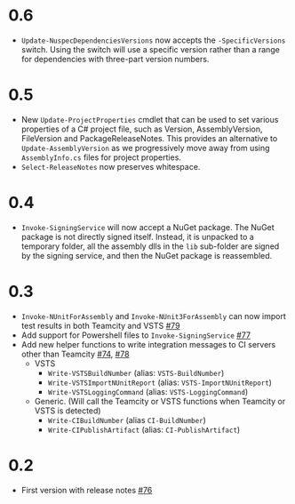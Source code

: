 # 0.6

- `Update-NuspecDependenciesVersions` now accepts the `-SpecificVersions` switch. Using the switch will use a specific version rather than a range for dependencies with three-part version numbers.

# 0.5

- New `Update-ProjectProperties` cmdlet that can be used to set various properties of a C# project file, such as Version, AssemblyVersion, FileVersion and PackageReleaseNotes. This provides an alternative to `Update-AssemblyVersion` as we progressively move away from using `AssemblyInfo.cs` files for project properties.
- `Select-ReleaseNotes` now preserves whitespace.

# 0.4

- `Invoke-SigningService` will now accept a NuGet package. The NuGet package is not directly signed itself. Instead, it is unpacked to a temporary folder, all the assembly dlls in the `lib` sub-folder are signed by the signing service, and then the NuGet package is reassembled. 

# 0.3

- `Invoke-NUnitForAssembly` and `Invoke-NUnit3ForAssembly` can now import test results in both Teamcity and VSTS [#79](https://github.com/red-gate/RedGate.Build/pull/79)
- Add support for Powershell files to `Invoke-SigningService` [#77](https://github.com/red-gate/RedGate.Build/pull/77)
- Add new helper functions to write integration messages to CI servers other than Teamcity [#74](https://github.com/red-gate/RedGate.Build/pull/74), [#78](https://github.com/red-gate/RedGate.Build/pull/78)
    - VSTS
        - `Write-VSTSBuildNumber` (alias: `VSTS-BuildNumber`)
        - `Write-VSTSImportNUnitReport` (alias: `VSTS-ImportNUnitReport`)
        - `Write-VSTSLoggingCommand` (alias: `VSTS-LoggingCommand`)
    - Generic. (Will call the Teamcity or VSTS functions when Teamcity or VSTS is detected)
        - `Write-CIBuildNumber` (alias `CI-BuildNumber`)
        - `Write-CIPublishArtifact` (alias: `CI-PublishArtifact`)

# 0.2

- First version with release notes [#76](https://github.com/red-gate/RedGate.Build/pull/76)
